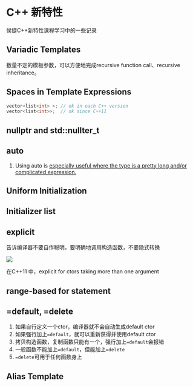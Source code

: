 # C++ 新特性

侯捷C++新特性课程学习中的一些记录



## Variadic Templates

数量不定的模板参数，可以方便地完成recursive function call、recursive inheritance。



## Spaces in Template Expressions

```c++
vector<list<int> >; // ok in each C++ version
vector<list<int>>;  // ok since C++11
```



## nullptr and std::nullter_t



## auto

1. Using auto is <u>especially useful where the type is a pretty long and/or complicated expression.</u>



## Uniform Initialization



## Initializer list



## explicit

告诉编译器不要自作聪明，要明确地调用构造函数，不要隐式转换

![](https://i.loli.net/2021/06/09/MSwgbzCWIYsJZR8.png)

在C++11 中，explicit for ctors taking more than one argument



## range-based for statement



## =default, =delete

1. 如果自行定义一个ctor，编译器就不会自动生成default ctor
2. 如果强行加上`=default`，就可以重新获得并使用default ctor
3. 拷贝构造函数，复制函数只能有一个，强行加上`=default`会报错
4. 一般函数不能加上`=default`，但能加上`=delete`
5. `=delete`可用于任何函数身上



## Alias Template